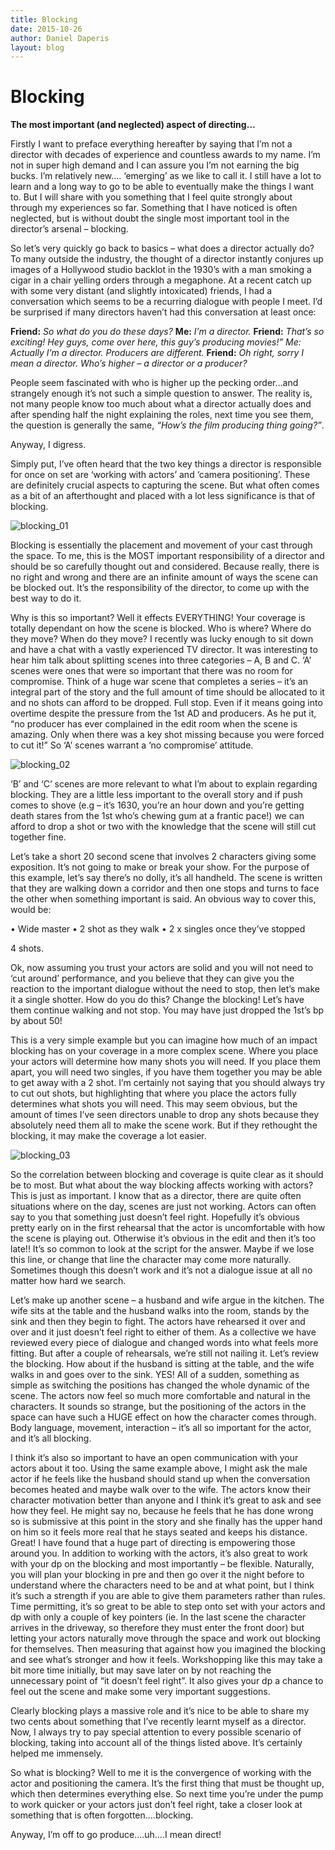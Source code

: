 ```yaml
---
title: Blocking
date: 2015-10-26
author: Daniel Daperis
layout: blog
---
```

# Blocking

**The most important (and neglected) aspect of directing…**

Firstly I want to preface everything hereafter by saying that I’m not a director with decades of experience and countless awards to my name. I’m not in super high demand and I can assure you I’m not earning the big bucks. I’m relatively new…. ‘emerging’ as we like to call it. I still have a lot to learn and a long way to go to be able to eventually make the things I want to. But I will share with you something that I feel quite strongly about through my experiences so far. Something that I have noticed is often neglected, but is without doubt the single most important tool in the director’s arsenal – blocking.

So let’s very quickly go back to basics – what does a director actually do? To many outside the industry, the thought of a director instantly conjures up images of a Hollywood studio backlot in the 1930’s with a man smoking a cigar in a chair yelling orders through a megaphone. At a recent catch up with some very distant (and slightly intoxicated) friends, I had a conversation which seems to be a recurring dialogue with people I meet. I’d be surprised if many directors haven’t had this conversation at least once:

**Friend:** *So what do you do these days?*
**Me:** *I’m a director.*
**Friend:** *That’s so exciting! Hey guys, come over here, this guy’s producing movies!” Me: Actually I’m a director. Producers are different.*
**Friend:** *Oh right, sorry I mean a director. Who’s higher – a director or a producer?*

People seem fascinated with who is higher up the pecking order…and strangely enough it’s not such a simple question to answer. The reality is, not many people know too much about what a director actually does and after spending half the night explaining the roles, next time you see them, the question is generally the same, *“How’s the film producing thing going?”*.

Anyway, I digress.

Simply put, I’ve often heard that the two key things a director is responsible for once on set are ‘working with actors’ and ‘camera positioning’. These are definitely crucial aspects to capturing the scene. But what often comes as a bit of an afterthought and placed with a lot less significance is that of blocking.

![blocking_01](/static/blog/10-blocking_01.png)

Blocking is essentially the placement and movement of your cast through the space. To me, this is the MOST important responsibility of a director and should be so carefully thought out and considered. Because really, there is no right and wrong and there are an infinite amount of ways the scene can be blocked out. It’s the responsibility of the director, to come up with the best way to do it.

Why is this so important? Well it effects EVERYTHING! Your coverage is totally dependant on how the scene is blocked. Who is where? Where do they move? When do they move? I recently was lucky enough to sit down and have a chat with a vastly experienced TV director. It was interesting to hear him talk about splitting scenes into three categories – A, B and C. ‘A’ scenes were ones that were so important that there was no room for compromise. Think of a huge war scene that completes a series – it’s an integral part of the story and the full amount of time should be allocated to it and no shots can afford to be dropped. Full stop. Even if it means going into overtime despite the pressure from the 1st AD and producers. As he put it, “no producer has ever complained in the edit room when the scene is amazing. Only when there was a key shot missing because you were forced to cut it!” So ‘A’ scenes warrant a ‘no compromise’ attitude.

![blocking_02](/static/blog/10-blocking_02.png)

‘B’ and ‘C’ scenes are more relevant to what I’m about to explain regarding blocking. They are a little less important to the overall story and if push comes to shove (e.g – it’s 1630, you’re an hour down and you’re getting death stares from the 1st who’s chewing gum at a frantic pace!) we can afford to drop a shot or two with the knowledge that the scene will still cut together fine.

Let’s take a short 20 second scene that involves 2 characters giving some exposition. It’s not going to make or break your show. For the purpose of this example, let’s say there’s no dolly, it’s all handheld. The scene is written that they are walking down a corridor and then one stops and turns to face the other when something important is said. An obvious way to cover this, would be:

• Wide master
• 2 shot as they walk
• 2 x singles once they’ve stopped

4 shots.

Ok, now assuming you trust your actors are solid and you will not need to ‘cut around’ performance, and you believe that they can give you the reaction to the important dialogue without the need to stop, then let’s make it a single shotter. How do you do this? Change the blocking! Let’s have them continue walking and not stop. You may have just dropped the 1st’s bp by about 50!

This is a very simple example but you can imagine how much of an impact blocking has on your coverage in a more complex scene. Where you place your actors will determine how many shots you will need. If you place them apart, you will need two singles, if you have them together you may be able to get away with a 2 shot. I’m certainly not saying that you should always try to cut out shots, but highlighting that where you place the actors fully determines what shots you will need. This may seem obvious, but the amount of times I’ve seen directors unable to drop any shots because they absolutely need them all to make the scene work. But if they rethought the blocking, it may make the coverage a lot easier.

![blocking_03](/static/blog/10-blocking_03.png)

So the correlation between blocking and coverage is quite clear as it should be to most. But what about the way blocking affects working with actors? This is just as important. I know that as a director, there are quite often situations where on the day, scenes are just not working. Actors can often say to you that something just doesn’t feel right. Hopefully it’s obvious pretty early on in the first rehearsal that the actor is uncomfortable with how the scene is playing out. Otherwise it’s obvious in the edit and then it’s too late!! It’s so common to look at the script for the answer. Maybe if we lose this line, or change that line the character may come more naturally. Sometimes though this doesn’t work and it’s not a dialogue issue at all no matter how hard we search.

Let’s make up another scene – a husband and wife argue in the kitchen. The wife sits at the table and the husband walks into the room, stands by the sink and then they begin to fight. The actors have rehearsed it over and over and it just doesn’t feel right to either of them. As a collective we have reviewed every piece of dialogue and changed words into what feels more fitting. But after a couple of rehearsals, we’re still not nailing it. Let’s review the blocking. How about if the husband is sitting at the table, and the wife walks in and goes over to the sink. YES! All of a sudden, something as simple as switching the positions has changed the whole dynamic of the scene. The actors now feel so much more comfortable and natural in the characters. It sounds so strange, but the positioning of the actors in the space can have such a HUGE effect on how the character comes through. Body language, movement, interaction – it’s all so important for the actor, and it’s all blocking.

I think it’s also so important to have an open communication with your actors about it too. Using the same example above, I might ask the male actor if he feels like the husband should stand up when the conversation becomes heated and maybe walk over to the wife. The actors know their character motivation better than anyone and I think it’s great to ask and see how they feel. He might say no, because he feels that he has done wrong so is submissive at this point in the story and she finally has the upper hand on him so it feels more real that he stays seated and keeps his distance. Great!
I have found that a huge part of directing is empowering those around you. In addition to working with the actors, it’s also great to work with your dp on the blocking and most importantly – be flexible. Naturally, you will plan your blocking in pre and then go over it the night before to understand where the characters need to be and at what point, but I think it’s such a strength if you are able to give them parameters rather than rules. Time permitting, it’s so great to be able to step onto set with your actors and dp with only a couple of key pointers (ie. In the last scene the character arrives in the driveway, so therefore they must enter the front door) but letting your actors naturally move through the space and work out blocking for themselves. Then measuring that against how you imagined the blocking and see what’s stronger and how it feels. Workshopping like this may take a bit more time initially, but may save later on by not reaching the unnecessary point of “it doesn’t feel right”. It also gives your dp a chance to feel out the scene and make some very important suggestions.

Clearly blocking plays a massive role and it’s nice to be able to share my two cents about something that I’ve recently learnt myself as a director. Now, I always try to pay special attention to every possible scenario of blocking, taking into account all of the things listed above. It’s certainly helped me immensely.

So what is blocking? Well to me it is the convergence of working with the actor and positioning the camera. It’s the first thing that must be thought up, which then determines everything else. So next time you’re under the pump to work quicker or your actors just don’t feel right, take a closer look at something that is often forgotten….blocking.

Anyway, I’m off to go produce….uh….I mean direct!